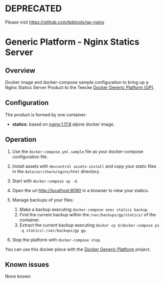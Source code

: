 # DEPRECATED

Please visit https://github.com/tpbtools/gp-nginx

# Generic Platform - Nginx Statics Server

## Overview

Docker image and docker-compose sample configuration to bring up a Nginx Statics Server Product to the Teecke [Docker Generic Platform (GP)](https://github.com/ayudadigital/docker-generic-platform).

## Configuration

The product is formed by one container:

- **statics**: based on [nginx:1.17.8](https://hub.docker.com/_/nginx?tab=tags&page=1&name=1.17.8-alpine) alpine docker image.

## Operation

1. Use the `docker-compose.yml.sample` file as your docker-compose configuration file.

2. Install assets with `devcontrol assets-install` and copy your static files in the `data/usr/share/nginx/html` directory.

3. Start with `docker-compose up -d`.

4. Open the url <http://localhost:8090> in a browser to view your statics.

5. Manage backups of your files:

   1. Make a backup executing `docker-compose exec statics backup`.
   2. Find the current backup within the `/var/backups/gp/statics/` of the container.
   3. Extract the current backup executing `docker cp $(docker-compose ps -q statics):/var/backups/gp gp`.

6. Stop the platform with `docker-compose stop`.

You can use this docker piece with the [Docker Generic Platform](https://github.com/ayudadigital/docker-generic-platform) project.

## Known issues

None known
